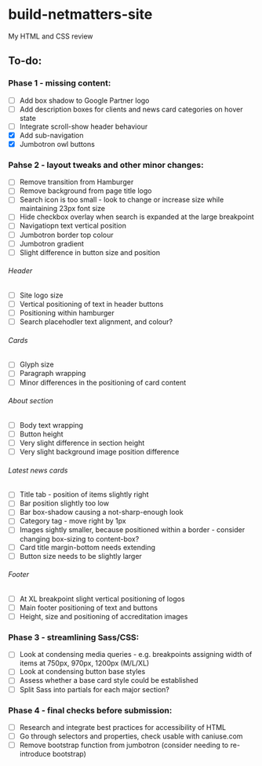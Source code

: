 # build-netmatters-site
My HTML and CSS review

## To-do:

### Phase 1 - missing content:
- [ ] Add box shadow to Google Partner logo
- [ ] Add description boxes for clients and news card categories on hover state
- [ ] Integrate scroll-show header behaviour
- [x] Add sub-navigation
- [x] Jumbotron owl buttons

### Pahse 2 - layout tweaks and other minor changes:
- [ ] Remove transition from Hamburger
- [ ] Remove background from page title logo
- [ ] Search icon is too small - look to change or increase size while maintaining 23px font size
- [ ] Hide checkbox overlay when search is expanded at the large breakpoint
- [ ] Navigatiopn text vertical position
- [ ] Jumbotron border top colour
- [ ] Jumbotron gradient
- [ ] Slight difference in button size and position

###### Header
- [ ] Site logo size
- [ ] Vertical positioning of text in header buttons
- [ ] Positioning within hamburger
- [ ] Search placehodler text alignment, and colour?

###### Cards
- [ ] Glyph size
- [ ] Paragraph wrapping
- [ ] Minor differences in the positioning of card content

###### About section
- [ ] Body text wrapping
- [ ] Button height
- [ ] Very slight difference in section height
- [ ] Very slight background image position difference

###### Latest news cards
- [ ] Title tab - position of items slightly right
- [ ] Bar position slightly too low
- [ ] Bar box-shadow causing a not-sharp-enough look
- [ ] Category tag - move right by 1px
- [ ] Images sightly smaller, because positioned within a border - consider changing box-sizing to content-box?
- [ ] Card title margin-bottom needs extending
- [ ] Button size needs to be slightly larger

###### Footer
- [ ] At XL breakpoint slight vertical positioning of logos
- [ ] Main footer positioning of text and buttons
- [ ] Height, size and positioning of accreditation images

### Phase 3 - streamlining Sass/CSS:
- [ ] Look at condensing media queries - e.g. breakpoints assigning width of items at 750px, 970px, 1200px (M/L/XL)
- [ ] Look at condensing button base styles
- [ ] Assess whether a base card style could be established
- [ ] Split Sass into partials for each major section?

### Phase 4 - final checks before submission:
- [ ] Research and integrate best practices for accessibility of HTML
- [ ] Go through selectors and properties, check usable with caniuse.com
- [ ] Remove bootstrap function from jumbotron (consider needing to re-introduce bootstrap)
